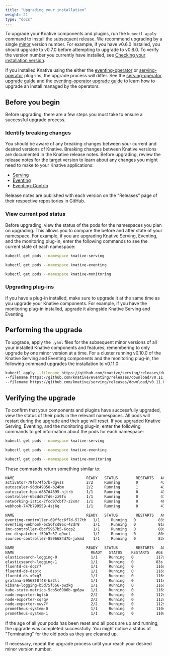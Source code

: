 ```yaml
---
title: "Upgrading your installation"
weight: 21
type: "docs"
---
```


To upgrade your Knative components and plugins, run the `kubectl apply` command
to install the subsequent release. We recommend upgrading by a single
[minor](https://semver.org/) version number. For example, if you have v0.6.0 installed,
you should upgrade to v0.7.0 before attempting to upgrade to v0.8.0. To verify the version
number you currently have installed, see
[Checking your installation version](./check-install-version.md).

If you installed Knative using the either the [eventing-operator](https://github.com/knative/eventing-operator) or [serving-operator](https://github.com/knative/serving-operator) plug-ins, the upgrade process will differ. See the [serving-operator upgrade guide](https://github.com/knative/serving-operator/blob/master/doc/upgrade_guide.md) and the [eventing-operator upgrade guide](https://github.com/knative/eventing-operator/blob/master/doc/upgrade_guide.md) to learn how to upgrade an install managed by the operators.

## Before you begin

Before upgrading, there are a few steps you must take to ensure a successful
upgrade process.

### Identify breaking changes

You should be aware of any breaking changes between your current and desired
versions of Knative. Breaking changes between Knative versions are documented in
the Knative release notes. Before upgrading, review the release notes for the
target version to learn about any changes you might need to make to your Knative
applications:

- [Serving](https://github.com/knative/serving/releases)
- [Eventing](https://github.com/knative/eventing/releases)
- [Eventing-Contrib](https://github.com/knative/eventing-contrib/releases)

Release notes are published with each version on the "Releases" page of their
respective repositories in GitHub.

### View current pod status

Before upgrading, view the status of the pods for the namespaces you plan on
upgrading. This allows you to compare the before and after state of your
namespace. For example, if you are upgrading Knative Serving, Eventing, and the
monitoring plug-in, enter the following commands to see the current state of
each namespace:

```bash
kubectl get pods --namespace knative-serving
```

```bash
kubectl get pods --namespace knative-eventing
```

```bash
kubectl get pods --namespace knative-monitoring
```

### Upgrading plug-ins

If you have a plug-in installed, make sure to upgrade it at the same time as
you upgrade your Knative components. For example, if you have the
monitoring plug-in installed, upgrade it alongside Knative Serving and Eventing.

## Performing the upgrade

To upgrade, apply the `.yaml` files for the subsequent minor versions of all
your installed Knative components and features, remembering to only
upgrade by one minor version at a time. For a cluster running v0.10.0 of the
Knative Serving and Eventing components and the monitoring plug-in, the
following command upgrades the installation to v0.11.0:

```bash
kubectl apply --filename https://github.com/knative/serving/releases/download/v0.11.0/serving.yaml \
--filename https://github.com/knative/eventing/releases/download/v0.11.0/release.yaml \
--filename https://github.com/knative/serving/releases/download/v0.11.0/monitoring.yaml
```

## Verifying the upgrade

To confirm that your components and plugins have successfully upgraded, view the
status of their pods in the relevant namespaces. All pods will restart during
the upgrade and their age will reset. If you upgraded Knative Serving, Eventing,
and the monitoring plug-in, enter the following commands to get information
about the pods for each namespace:

```bash
kubectl get pods --namespace knative-serving
```

```bash
kubectl get pods --namespace knative-eventing
```

```bash
kubectl get pods --namespace knative-monitoring
```

These commands return something similar to:

```bash
NAME                                READY   STATUS        RESTARTS   AGE
activator-79f674fb7b-dgvss          2/2     Running       0          43s
autoscaler-96dc49858-b24bm          2/2     Running       1          43s
autoscaler-hpa-d887d4895-njtrb      1/1     Running       0          43s
controller-6bcdd87fd6-zz9fx         1/1     Running       0          41s
networking-istio-7fcd97cbf7-z2xmr   1/1     Running       0          40s
webhook-747b799559-4sj6q            1/1     Running       0          41s
```

```bash
NAME                                READY   STATUS        RESTARTS   AGE
eventing-controller-69ffcc6f7d-5l7th   1/1     Running   0          83s
eventing-webhook-6c56fcd86c-42dr8      1/1     Running   0          81s
imc-controller-6bcf5957b5-6ccp2        1/1     Running   0          80s
imc-dispatcher-f59b7c57-q9xcl          1/1     Running   0          80s
sources-controller-8596684d7b-jxkmd    1/1     Running   0          83s
```

```bash
NAME                                READY   STATUS        RESTARTS   AGE
NAME                                  READY   STATUS    RESTARTS   AGE
elasticsearch-logging-0               1/1     Running   0          117s
elasticsearch-logging-1               1/1     Running   0          83s
fluentd-ds-dqzr7                      1/1     Running   0          116s
fluentd-ds-dspjc                      1/1     Running   0          116s
fluentd-ds-x9xg7                      1/1     Running   0          116s
grafana-59568f8f48-bz2ll              1/1     Running   0          111s
kibana-logging-b5d75f556-pwzkg        1/1     Running   0          116s
kube-state-metrics-5cb5c6986b-qp6pw   1/1     Running   0          116s
node-exporter-bgtsb                   2/2     Running   0          112s
node-exporter-cqrqv                   2/2     Running   0          112s
node-exporter-xwv7f                   2/2     Running   0          112s
prometheus-system-0                   1/1     Running   0          110s
prometheus-system-1                   1/1     Running   0          110s
```

If the age of all your pods has been reset and all pods are up and running, the
upgrade was completed successfully. You might notice a status of "Terminating"
for the old pods as they are cleaned up.

If necessary, repeat the upgrade process until your reach your desired minor
version number.
